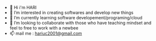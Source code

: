 - 👋 Hi i'm  HARI
- 👀 I’m interested in creating softwares and develop new things
- 🌱 I’m currently learning software developement/programing/cloud
- 💞️ I’m looking to collaborate with those who have teaching mindset and feel to free to work with a newbee
- 📫 mail me : hariuc2001@gmail.com

<!---
hari-uc/hari-uc is a ✨ special ✨ repository because its `README.md` (this file) appears on your GitHub profile.
You can click the Preview link to take a look at your changes.
--->
